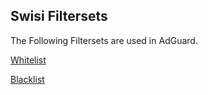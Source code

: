 ## Swisi Filtersets

The Following Filtersets are used in AdGuard.

[Whitelist](./whitelist.txt)

[Blacklist](./blacklist.txt)
